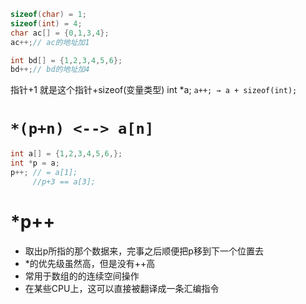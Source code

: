 ```c
sizeof(char) = 1;
sizeof(int) = 4;
char ac[] = {0,1,3,4};
ac++;// ac的地址加1

int bd[] = {1,2,3,4,5,6};
bd++;// bd的地址加4
```
指针+1 就是这个指针+sizeof(变量类型)
int *a;
`a++; → a + sizeof(int);`

# `*(p+n) <--> a[n]`
```c
int a[] = {1,2,3,4,5,6,};
int *p = a;
p++; // = a[1];
     //p+3 == a[3];
```

# *p++
* 取出p所指的那个数据来，完事之后顺便把p移到下一个位置去
* *的优先级虽然高，但是没有++高
* 常用于数组的的连续空间操作
* 在某些CPU上，这可以直接被翻译成一条汇编指令
